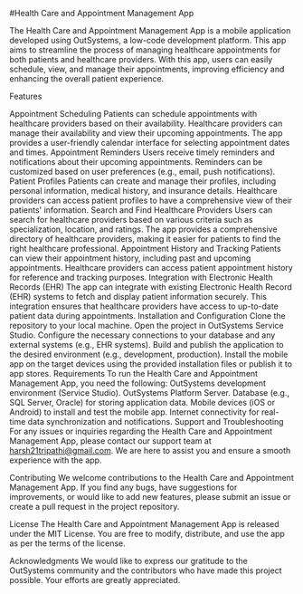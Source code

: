 #Health Care and Appointment Management App


The Health Care and Appointment Management App is a mobile application developed using OutSystems, a low-code development platform. This app aims to streamline the process of managing healthcare appointments for both patients and healthcare providers. With this app, users can easily schedule, view, and manage their appointments, improving efficiency and enhancing the overall patient experience.

Features

Appointment Scheduling Patients can schedule appointments with healthcare providers based on their availability. Healthcare providers can manage their availability and view their upcoming appointments. The app provides a user-friendly calendar interface for selecting appointment dates and times.
Appointment Reminders Users receive timely reminders and notifications about their upcoming appointments. Reminders can be customized based on user preferences (e.g., email, push notifications).
Patient Profiles Patients can create and manage their profiles, including personal information, medical history, and insurance details. Healthcare providers can access patient profiles to have a comprehensive view of their patients' information.
Search and Find Healthcare Providers Users can search for healthcare providers based on various criteria such as specialization, location, and ratings. The app provides a comprehensive directory of healthcare providers, making it easier for patients to find the right healthcare professional.
Appointment History and Tracking Patients can view their appointment history, including past and upcoming appointments. Healthcare providers can access patient appointment history for reference and tracking purposes.
Integration with Electronic Health Records (EHR) The app can integrate with existing Electronic Health Record (EHR) systems to fetch and display patient information securely. This integration ensures that healthcare providers have access to up-to-date patient data during appointments. Installation and Configuration Clone the repository to your local machine. Open the project in OutSystems Service Studio. Configure the necessary connections to your database and any external systems (e.g., EHR systems). Build and publish the application to the desired environment (e.g., development, production). Install the mobile app on the target devices using the provided installation files or publish it to app stores. Requirements To run the Health Care and Appointment Management App, you need the following:
OutSystems development environment (Service Studio). OutSystems Platform Server. Database (e.g., SQL Server, Oracle) for storing application data. Mobile devices (iOS or Android) to install and test the mobile app. Internet connectivity for real-time data synchronization and notifications. Support and Troubleshooting For any issues or inquiries regarding the Health Care and Appointment Management App, please contact our support team at harsh21tripathi@gmail.com. We are here to assist you and ensure a smooth experience with the app.

Contributing We welcome contributions to the Health Care and Appointment Management App. If you find any bugs, have suggestions for improvements, or would like to add new features, please submit an issue or create a pull request in the project repository.

License The Health Care and Appointment Management App is released under the MIT License. You are free to modify, distribute, and use the app as per the terms of the license.

Acknowledgments We would like to express our gratitude to the OutSystems community and the contributors who have made this project possible. Your efforts are greatly appreciated.
